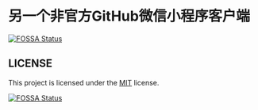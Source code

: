 # 另一个非官方GitHub微信小程序客户端
[![FOSSA Status](https://app.fossa.io/api/projects/git%2Bgithub.com%2Fboris1993%2Fgithub-wxapp.svg?type=shield)](https://app.fossa.io/projects/git%2Bgithub.com%2Fboris1993%2Fgithub-wxapp?ref=badge_shield)


## LICENSE

This project is licensed under the [MIT](LICENSE) license. 


[![FOSSA Status](https://app.fossa.io/api/projects/git%2Bgithub.com%2Fboris1993%2Fgithub-wxapp.svg?type=large)](https://app.fossa.io/projects/git%2Bgithub.com%2Fboris1993%2Fgithub-wxapp?ref=badge_large)